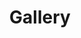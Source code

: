 ---
title: Gallery
layout: gallery
description: "Our beautiful custom built home is close to Traverse City, yet nestled alongside the Pelizzari Natural Area on a quiet wooded cul de sac on Old Mission Peninsula. The peaceful setting allows the residents to regain their sense of independence by enjoying the lush grounds and walkways which are fenced and secured."
---